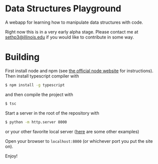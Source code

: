 # Data Structures Playground
A webapp for learning how to manipulate data structures with code. 

Right now this is in a very early alpha stage. Please contact me at
[sethp3@illinois.edu](mailto:sethp3@illinois.edu) if you would like to
contribute in some way. 

# Building 
First install node and npm (see [the official node
website](https://nodejs.org/en/) for instructions). Then install typescript
compiler with 

```sh
$ npm install -g typescript
```

and then compile the project with 

```sh
$ tsc
```

Start a server in the root of the repository with 

```sh
$ python -m http.server 8000
```
or your other favorite local server
([here](https://gist.github.com/willurd/5720255) are some other examples)

Open your browser to `localhost:8000` (or whichever port you put the site on). 

Enjoy!

